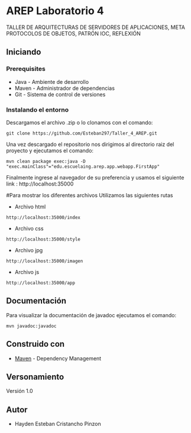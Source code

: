 # AREP Laboratorio 4

TALLER DE ARQUITECTURAS DE SERVIDORES DE APLICACIONES, META PROTOCOLOS DE OBJETOS, PATRÓN IOC, REFLEXIÓN

## Iniciando

### Prerequisites

- Java - Ambiente de desarrollo
- Maven - Administrador de dependencias
- Git - Sistema de control de versiones

### Instalando el entorno

Descargamos el archivo .zip o lo clonamos con el comando:

```
git clone https://github.com/Esteban297/Taller_4_AREP.git
```

Una vez descargado el repositorio nos dirigimos al directorio raiz del proyecto y ejecutamos el comando:

```
mvn clean package exec:java -D "exec.mainClass"="edu.escuelaing.arep.app.webapp.FirstApp"
```

Finalmente ingrese al navegador de su preferencia y usamos el siguiente link :
http://localhost:35000

#Para mostrar los diferentes archivos
Utilizamos las siguientes rutas
* Archivo html
```
http://localhost:35000/index
```

* Archivo css
```
http://localhost:35000/style
```

* Archivo jpg

```
http://localhost:35000/imagen
```

* Archivo js

```
http://localhost:35000/app
```


## Documentación

Para visualizar la documentación de javadoc ejecutamos el comando: 

```
mvn javadoc:javadoc
```



## Construido con

* [Maven](https://maven.apache.org/) - Dependency Management

## Versonamiento

Versión 1.0

## Autor

* Hayden Esteban Cristancho Pinzon
